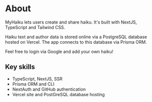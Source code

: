# About

MyHaiku lets users create and share haiku. It's built with NextJS, TypeScript and Tailwind CSS.

Haiku text and author data is stored online via a PostgreSQL database hosted on Vercel. The app connects to this database via Prisma ORM.

Feel free to login via Google and add your own haiku!

## Key skills
- TypeScript, NextJS, SSR
- Prisma ORM and CLI
- NextAuth and GitHub authentication
- Vercel site and PostGreSQL database hosting
